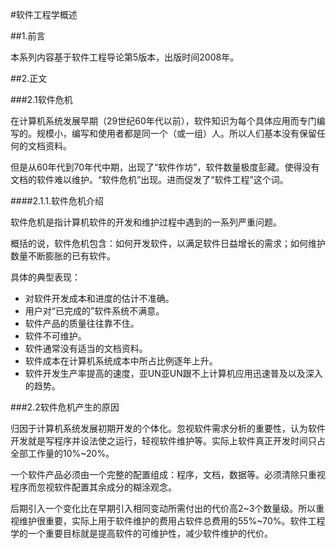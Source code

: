 #软件工程学概述

##1.前言

本系列内容基于软件工程导论第5版本，出版时间2008年。

##2.正文

###2.1软件危机

在计算机系统发展早期（29世纪60年代以前），软件知识为每个具体应用而专门编写的。规模小，编写和使用者都是同一个（或一组）人。所以人们基本没有保留任何的文档资料。

但是从60年代到70年代中期，出现了“软件作坊”，软件数量极度彭藏。使得没有文档的软件难以维护。“软件危机”出现。进而促发了“软件工程”这个词。

####2.1.1.软件危机介绍

软件危机是指计算机软件的开发和维护过程中遇到的一系列严重问题。

概括的说，软件危机包含：如何开发软件，以满足软件日益增长的需求；如何维护数量不断膨胀的已有软件。

具体的典型表现：

* 对软件开发成本和进度的估计不准确。
* 用户对“已完成的”软件系统不满意。
* 软件产品的质量往往靠不住。
* 软件不可维护。
* 软件通常没有适当的文档资料。
* 软件成本在计算机系统成本中所占比例逐年上升。
* 软件开发生产率提高的速度，亚UN亚UN跟不上计算机应用迅速普及以及深入的趋势。


###2.2软件危机产生的原因

归因于计算机系统发展初期开发的个体化。忽视软件需求分析的重要性，认为软件开发就是写程序并设法使之运行，轻视软件维护等。实际上软件真正开发时间只占全部工作量的10%~20%。

一个软件产品必须由一个完整的配置组成：程序，文档，数据等。必须清除只重视程序而忽视软件配置其余成分的糊涂观念。

后期引入一个变化比在早期引入相同变动所需付出的代价高2~3个数量级。所以重视维护很重要，实际上用于软件维护的费用占软件总费用的55%~70%。软件工程学的一个重要目标就是提高软件的可维护性，减少软件维护的代价。




